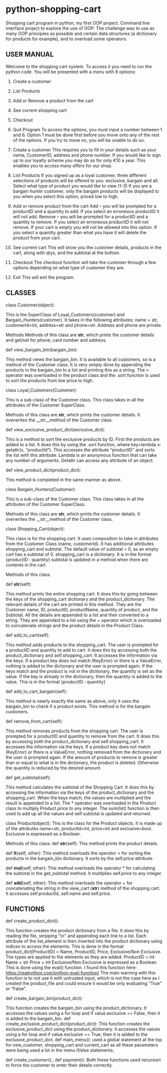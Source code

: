 # python-shopping-cart
Shopping cart program in python, my first OOP project. Command line interface project to explore the use of OOP. The challenge was to use as many OOP principles as possible and certain data structures (a dictionary for products for example), and to overload some operators.

## USER MANUAL
Welcome to the shopping cart system. To access it you need to run the python code. You will be 
presented with a menu with 6 options:
1. Create a customer
2. List Products
3. Add or Remove a product from the cart
4. See current shopping cart
5. Checkout
6. Quit Program
To access the options, you must input a number between 1 and 6. Option 1 must be done first 
before you move onto any of the rest of the options. If you try to move on, you will be unable to do 
so.

1. Create a customer
This requires you to fill in your details such as your name, CustomerID, address and phone number. 
If you would like to sign up to our loyalty scheme you may do so for only €10 a year. This enables 
you to access many offers for our shop.
2. List Products
If you signed up as a loyal customer, three different selections of products will be offered to you: 
exclusive, bargain and all. Select what type of product you would like to view (1-3)
If you are a bargain hunter customer, only the bargain products will be displayed to you when you 
select this option, priced low to high.
3. Add or remove product from the cart
Add – you will be prompted for a productID and a quantity to add. If you select an erroneous 
productID it will not add.
Remove – you will be prompted for a productID and a quantity to remove. If you select an erroneous 
productID it will not remove. If your cart is empty you will not be allowed into this option. If you 
select a quantity greater than what you have it will delete the product from your cart.
4. See current cart
This will show you the customer details, products in the cart, along with qtys, and the subtotal at the 
bottom.
5. Checkout
The checkout function will take the customer through a few options depending on what type of 
customer they are.
6. Exit
This will exit the program.

## CLASSES
class Customer(object):

This is the SuperClass of Loyal_Customers(customer) and Bargain_Hunters(customer). It takes in the 
following attributes: name = str, customerId=int, address=str and phone=str. Address and phone are 
private.

Methods
Methods of this class are __str__, which prints the customer details and get/set for phone, card 
number and address.

def view_bargain_bin(bargain_bin):

This method views the bargain_bin. It is available to all customers, so is a method of the Customer 
class. It is very simply done by appending the products in the bargain_bin to a list and printing this as 
a string. The > operator was overloaded in the product class and the .sort function is used to sort the 
products from low price to high.

class Loyal_Customers(Customer):

This is a sub-class of the Customer class. This class takes in all the attributes of the Customer 
SuperClass.

Methods of this class are __str__, which prints the customer details. It overwrites the __str__method of the Customer class.

def view_exclusive_product_dict(exclusive_dict):

This is a method to sort the exclusive products by ID. First the products are added to a list. It does 
this by using the .sort function, where key=lambda x: getattr(x, “productId”). This accesses the 
attribute “productID” and sorts the list with this attribute. Lambda is an anonymous function that 
can take any number of arguments. Getattr can access any attribute of an object.

def view_product_dict(product_dict):

This method is completed in the same manner as above.

class Bargain_Hunters(Customer):

This is a sub-class of the Customer class. This class takes in all the attributes of the Customer 
SuperClass.

Methods of this class are __str__, which prints the customer details. It overwrites the __str__method of the Customer class.

class Shopping_Cart(object):

This class is for the shopping cart. It uses composition to take in attributes from the Customer Class 
(name, customerId). It has additional attributes shopping_cart and subtotal. The default value of 
subtotal = 0, as an empty cart has a subtotal of 0.
shopping_cart is a dictionary. It is in the format {productID : quantity}
subtotal is updated in a method when there are contents in the cart.

Methods of this class:

def __str__(self):

This method prints the entire shopping cart. It does this by going between the keys of the 
shopping_cart dictionary and the product_dictionary. The relevant details of the cart are printed in 
this method. They are the Customer name, ID, productID, productName, quantity of product, and 
the Subtotal. All the details are appended to a list and then converted to a string. They are appended 
to a list using the + operator which is overloaded to concatenate strings and the product details in 
the Product Class.

def add_to_cart(self):

This method adds products to the shopping_cart. The user is prompted for a productID and quantity 
to add to cart. It does this by accessing both the product_dictionary and self.shopping_cart. It 
accesses the information via the keys. If a product key does not match (KeyError) or there is a 
ValueError, nothing is added to the dictionary and the user is prompted again. If the keys match and 
the product is not in the dictionary, the quantity is set as the value. If the key is already in the 
dictionary, then the quantity is added to the value. This is in the format {productID : quantity}

def add_to_cart_bargain(self):

This method is nearly exactly the same as above, only it uses the bargain_bin to check if a product 
exists. This method is for the bargain customers.

def remove_from_cart(self):

This method removes products from the shopping cart. The user is prompted for a productID and 
quantity to remove from the cart. It does this by accessing both the product_dictionary and 
self.shopping_cart. It accesses the information via the keys. If a product key does not match 
(KeyError) or there is a ValueError, nothing removed from the dictionary and the user is prompted 
again. If the amount of products to remove is greater than or equal to what is in the dictionary, the 
product is deleted. Otherwise the quantity is reduced by the desired amount. 

def get_subtotal(self):

This method calculates the subtotal of the Shopping Cart. It does this by accessing the information 
via the keys of the product_dictionary and the shopping_cart. When the keys match, the values are 
multiplied and the result is appended to a list. The * operator was overloaded in the Product class to 
multiply Product.price to any integer. The sum(list) function is then used to add up all the values and 
self.subtotal is updated and returned.


class Product(object):
This is the class for the Product objects. It is made up of the attributes name=str, productId=int, 
price=int and exclusive=bool. Exclusive is expressed as a Boolean.

Methods of this class:
def __str__(self):
This method prints the product details.

def __lt__(self, other):
This method overloads the operator < for sorting the products in the bargain_bin dictionary. It sorts 
by the self.price attribute.

def __mul__(self, other):
This method overloads the operator * for calculating the subtotal in the get_subtotal method. It 
multiplies self.price to any integer.

def __add__(self, other):
This method overloads the operator + for concatenating the string in the view_cart (__str__) method 
of the shopping cart. It accesses self.productId, self.name and self.price.

## FUNCTIONS

def create_product_dict():

This function creates the product dictionary from a file. It does this by reading the file, stripping “\n” 
and appending each line to a list. Each attribute of the list_element is then inserted into the product 
dictionary using indices to access the elements. This is done in the format
product_dict[ProductID] = Name, ProductID, Price, Exclusive/Non Exclusive.
The types are applied to the elements as they are added.
ProductID = int
Name = str
Price = int
Exclusive/Non Exclusive is expressed as a Boolean. This is done using the eval() function. I found this 
function here: https://realpython.com/python-eval-function/
The main warning with this function is to not use it with untrusted input, which is not the case here 
as I created the product_file and could ensure it would be only evaluating “True” or “False”.

def create_bargain_bin(product_dict):

This function creates the bargain_bin using the product_dictionary. It accesses the values using a for 
loop and if value.exclusive == False, then it is added to the bargain_bin.
def create_exclusive_product_dict(product_dict):
This function creates the exclusive_product_dict using the product_dictionary. It accesses the values 
using a for loop and if value.exclusive == True, then it is added to the exclusive_product_dict.
def main_menu():
used a global statement at the top for new_customer, shopping_cart and current_cart as all these 
parameters were being used a lot in the menu if/else statements. 

def create_customer():, def payment():
Both these functions used recursion to force the customer to enter their details correctly.
